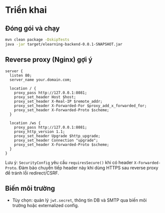 # Triển khai

## Đóng gói và chạy
```bash
mvn clean package -DskipTests
java -jar target/elearning-backend-0.0.1-SNAPSHOT.jar
```

## Reverse proxy (Nginx) gợi ý
```nginx
server {
  listen 80;
  server_name your.domain.com;

  location / {
    proxy_pass http://127.0.0.1:8081;
    proxy_set_header Host $host;
    proxy_set_header X-Real-IP $remote_addr;
    proxy_set_header X-Forwarded-For $proxy_add_x_forwarded_for;
    proxy_set_header X-Forwarded-Proto $scheme;
  }

  location /ws {
    proxy_pass http://127.0.0.1:8081;
    proxy_http_version 1.1;
    proxy_set_header Upgrade $http_upgrade;
    proxy_set_header Connection "upgrade";
    proxy_set_header X-Forwarded-Proto $scheme;
  }
}
```

Lưu ý: `SecurityConfig` yêu cầu `requiresSecure()` khi có header `X-Forwarded-Proto`. Đảm bảo chuyển tiếp header này khi dùng HTTPS sau reverse proxy để tránh lỗi redirect/CSRF.

## Biến môi trường
- Tùy chọn: quản lý `jwt.secret`, thông tin DB và SMTP qua biến môi trường hoặc externalized config.